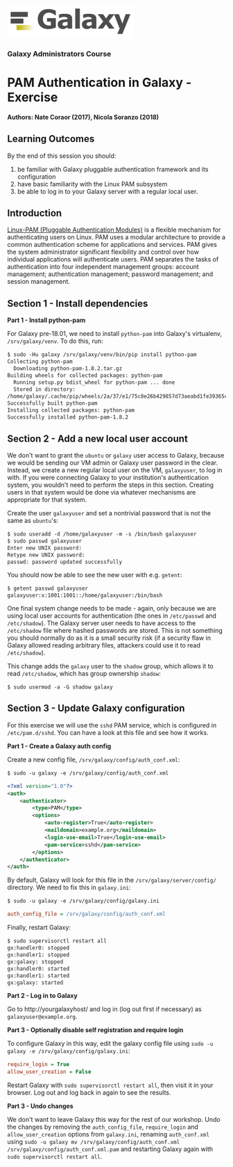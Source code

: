 ![galaxy logo](../../docs/shared-images/galaxy_logo_25percent_transparent.png)

### Galaxy Administrators Course

# PAM Authentication in Galaxy - Exercise

#### Authors: Nate Coraor (2017), Nicola Soranzo (2018)

## Learning Outcomes

By the end of this session you should:
1. be familiar with Galaxy pluggable authentication framework and its configuration
2. have basic familiarity with the Linux PAM subsystem
3. be able to log in to your Galaxy server with a regular local user.

## Introduction

[Linux-PAM (Pluggable Authentication Modules)](http://www.linux-pam.org/) is a flexible mechanism for authenticating users on Linux.
PAM uses a modular architecture to provide a common authentication scheme for applications and services. PAM gives the system administrator significant flexibility and control over how individual applications will authenticate users.
PAM separates the tasks of authentication into four independent management groups: account management; authentication management; password management; and session management.

## Section 1 - Install dependencies

**Part 1 - Install python-pam**

For Galaxy pre-18.01, we need to install `python-pam` into Galaxy's virtualenv, `/srv/galaxy/venv`. To do this, run:

```console
$ sudo -Hu galaxy /srv/galaxy/venv/bin/pip install python-pam
Collecting python-pam
  Downloading python-pam-1.8.2.tar.gz
Building wheels for collected packages: python-pam
  Running setup.py bdist_wheel for python-pam ... done
  Stored in directory: /home/galaxy/.cache/pip/wheels/2a/37/e1/75c8e26b429857d73aeabd1fe39365c72a969706c30d9e6572
Successfully built python-pam
Installing collected packages: python-pam
Successfully installed python-pam-1.8.2
```

## Section 2 - Add a new local user account

We don't want to grant the `ubuntu` or `galaxy` user access to Galaxy, because we would be sending our VM admin or Galaxy user password in the clear. Instead, we create a new regular local user on the VM, `galaxyuser`, to log in with. If you were connecting Galaxy to your institution's authentication system, you wouldn't need to perform the steps in this section. Creating users in that system would be done via whatever mechanisms are appropriate for that system.

Create the user `galaxyuser` and set a nontrivial password that is not the same as `ubuntu`'s:

```console
$ sudo useradd -d /home/galaxyuser -m -s /bin/bash galaxyuser
$ sudo passwd galaxyuser
Enter new UNIX password:
Retype new UNIX password:
passwd: password updated successfully
```

You should now be able to see the new user with e.g. `getent`:

```console
$ getent passwd galaxyuser
galaxyuser:x:1001:1001::/home/galaxyuser:/bin/bash
```

One final system change needs to be made - again, only because we are using local user accounts for authentication (the ones in `/etc/passwd` and `/etc/shadow`). The Galaxy server user needs to have access to the `/etc/shadow` file where hashed passwords are stored. This is not something you should normally do as it is a small security risk (if a security flaw in Galaxy allowed reading arbitrary files, attackers could use it to read `/etc/shadow`).

This change adds the `galaxy` user to the `shadow` group, which allows it to read `/etc/shadow`, which has group ownership `shadow`:

```console
$ sudo usermod -a -G shadow galaxy
```

## Section 3 - Update Galaxy configuration

For this exercise we will use the `sshd` PAM service, which is configured in `/etc/pam.d/sshd`. You can have a look at this file and see how it works.


**Part 1 - Create a Galaxy auth config**

Create a new config file, `/srv/galaxy/config/auth_conf.xml`:

```console
$ sudo -u galaxy -e /srv/galaxy/config/auth_conf.xml
```

```xml
<?xml version="1.0"?>
<auth>
    <authenticator>
        <type>PAM</type>
        <options>
            <auto-register>True</auto-register>
            <maildomain>example.org</maildomain>
            <login-use-email>True</login-use-email>
            <pam-service>sshd</pam-service>
        </options>
    </authenticator>
</auth>
```

By default, Galaxy will look for this file in the `/srv/galaxy/server/config/` directory. We need to fix this in `galaxy.ini`:

```console
$ sudo -u galaxy -e /srv/galaxy/config/galaxy.ini
```

```ini
auth_config_file = /srv/galaxy/config/auth_conf.xml
```

Finally, restart Galaxy:

```console
$ sudo supervisorctl restart all
gx:handler0: stopped
gx:handler1: stopped
gx:galaxy: stopped
gx:handler0: started
gx:handler1: started
gx:galaxy: started
```

**Part 2 - Log in to Galaxy**

Go to http://yourgalaxyhost/ and log in (log out first if necessary) as `galaxyuser@example.org`.

**Part 3 - Optionally disable self registration and require login**

To configure Galaxy in this way, edit the galaxy config file using `sudo -u galaxy -e /srv/galaxy/config/galaxy.ini`:

```ini
require_login = True
allow_user_creation = False
```

Restart Galaxy with `sudo supervisorctl restart all`, then visit it in your browser. Log out and log back in again to see the results.

**Part 3 - Undo changes**

We don't want to leave Galaxy this way for the rest of our workshop. Undo the changes by removing the `auth_config_file`, `require_login` and `allow_user_creation` options from `galaxy.ini`, renaming `auth_conf.xml` using `sudo -u galaxy mv /srv/galaxy/config/auth_conf.xml /srv/galaxy/config/auth_conf.xml.pam` and restarting Galaxy again with `sudo supervisorctl restart all`.
